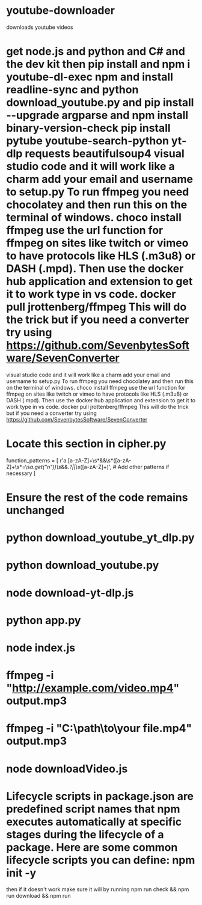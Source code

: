# youtube-downloader
downloads youtube videos

# get node.js and python and C# and the dev kit then pip install and npm i youtube-dl-exec npm and install readline-sync and python download_youtube.py and pip install --upgrade argparse and npm install binary-version-check pip install pytube youtube-search-python yt-dlp requests beautifulsoup4 visual studio code and it will work like a charm add your email and username to setup.py To run ffmpeg you need chocolatey and then run this on the terminal of windows. choco install ffmpeg use the url function for ffmpeg on sites like twitch or vimeo to have protocols like HLS (.m3u8) or DASH (.mpd). Then use the docker hub application and extension to get it to work type in vs code. docker pull jrottenberg/ffmpeg This will do the trick but if you need a converter try using https://github.com/SevenbytesSoftware/SevenConverter

visual studio code and it will work like a charm add your email and username to setup.py
To run ffmpeg you need chocolatey and then run this on the terminal of windows. choco install ffmpeg
use the url function for ffmpeg on sites like twitch or vimeo to have protocols like HLS (.m3u8) or DASH (.mpd).
Then use the docker hub application and extension to get it to work type in vs code. docker pull jrottenberg/ffmpeg
This will do the trick but if you need a converter try using https://github.com/SevenbytesSoftware/SevenConverter

# Locate this section in cipher.py
function_patterns = [
    r'a\.[a-zA-Z]+\s*&&\s*\([a-zA-Z]+\s*=\s*a\.get\("n"\)\)\s*&&.*?||\s*([a-zA-Z]+)',
    # Add other patterns if necessary
]
# Ensure the rest of the code remains unchanged
# python download_youtube_yt_dlp.py
# python download_youtube.py
# node download-yt-dlp.js
# python app.py
# node index.js
# ffmpeg -i "http://example.com/video.mp4" output.mp3
# ffmpeg -i "C:\path\to\your file.mp4" output.mp3
# node downloadVideo.js
# Lifecycle scripts in package.json are predefined script names that npm executes automatically at specific stages during the lifecycle of a package. Here are some common lifecycle scripts you can define: npm init -y
then if it doesn't work make sure it will by running npm run check && npm run download && npm run
